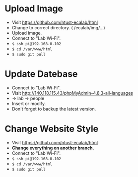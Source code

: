# Upload Image
  - Visit https://github.com/ntust-ecalab/html
  - Change to correct directory. (./ecalab/img/...)
  - Upload image.
  - Connect to "Lab Wi-Fi".
  - ``` $ ssh pi@192.168.0.102 ```
  - ``` $ cd /var/www/html ```
  - ``` $ sudo git pull ```

# Update Datebase
  - Connect to "Lab Wi-Fi".
  - Visit http://140.118.115.43/phpMyAdmin-4.8.3-all-languages
  - -> lab -> people
  - Insert or modify.
  - Don't forget to backup the latest version.

# Change Website Style
  - Visit https://github.com/ntust-ecalab/html
  - **Change everything on another branch.**
  - Connect to "Lab Wi-Fi".
  - ``` $ ssh pi@192.168.0.102 ```
  - ``` $ cd /var/www/html ```
  - ``` $ sudo git pull ```
